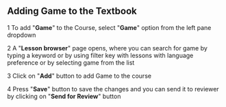 ## Adding Game to the Textbook

1 To add "**Game**" to the Course, select "**Game**" option from the left pane dropdown 

2 A "**Lesson browser**" page opens, where you can search for game by typing a keyword or by using filter key with lessons with language preference or by selecting game from the list 

3 Click on "**Add**" button to add Game to the course

4 Press "**Save**" button to save the changes and you can send it to reviewer by clicking on "**Send for Review**" button
